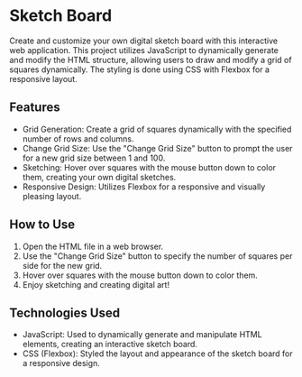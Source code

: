 # Sketch Board

Create and customize your own digital sketch board with this interactive web application. This project utilizes JavaScript to dynamically generate and modify the HTML structure, allowing users to draw and modify a grid of squares dynamically. The styling is done using CSS with Flexbox for a responsive layout.

## Features
- Grid Generation: Create a grid of squares dynamically with the specified number of rows and columns.
- Change Grid Size: Use the "Change Grid Size" button to prompt the user for a new grid size between 1 and 100.
- Sketching: Hover over squares with the mouse button down to color them, creating your own digital sketches.
- Responsive Design: Utilizes Flexbox for a responsive and visually pleasing layout.

## How to Use
1. Open the HTML file in a web browser.
2. Use the "Change Grid Size" button to specify the number of squares per side for the new grid.
3. Hover over squares with the mouse button down to color them.
4. Enjoy sketching and creating digital art!

## Technologies Used
- JavaScript: Used to dynamically generate and manipulate HTML elements, creating an interactive sketch board.
- CSS (Flexbox): Styled the layout and appearance of the sketch board for a responsive design.